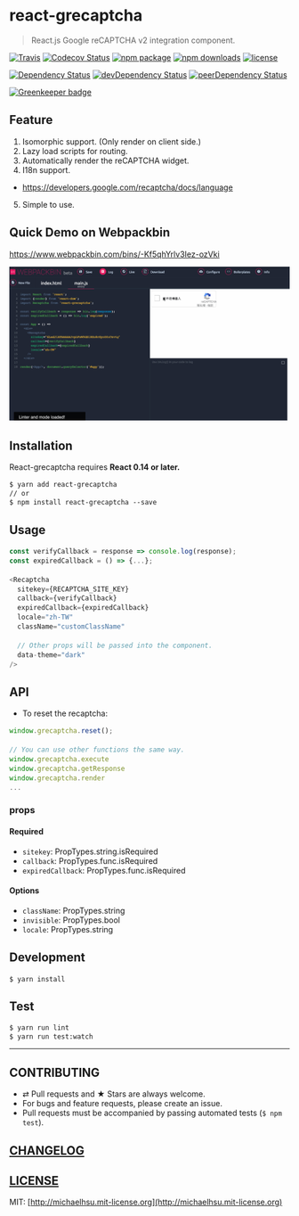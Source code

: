 # react-grecaptcha

> React.js Google reCAPTCHA v2 integration component.

[![Travis][build-badge]][build] [![Codecov Status][codecov-badge]][codecov] [![npm package][npm-badge]][npm] [![npm downloads][npm-downloads]][npm] [![license][license-badge]][license]

[![Dependency Status][dependency-badge]][dependency] [![devDependency Status][devDependency-badge]][devDependency] [![peerDependency Status][peerDependency-badge]][peerDependency]

[build-badge]: https://img.shields.io/travis/evenchange4/react-grecaptcha/master.svg?style=flat-square
[build]: https://travis-ci.org/evenchange4/react-grecaptcha

[npm-badge]: https://img.shields.io/npm/v/react-grecaptcha.svg?style=flat-square
[npm]: https://www.npmjs.org/package/react-grecaptcha

[codecov-badge]: https://img.shields.io/codecov/c/github/evenchange4/react-grecaptcha.svg?style=flat-square
[codecov]: https://codecov.io/github/evenchange4/react-grecaptcha?branch=master

[npm-downloads]: https://img.shields.io/npm/dt/react-grecaptcha.svg?style=flat-square

[license-badge]: https://img.shields.io/npm/l/react-grecaptcha.svg?style=flat-square
[license]: http://michaelhsu.mit-license.org/

[dependency-badge]: https://david-dm.org/evenchange4/react-grecaptcha.svg?style=flat-square
[dependency]: https://david-dm.org/evenchange4/react-grecaptcha
[devDependency-badge]: https://david-dm.org/evenchange4/react-grecaptcha/dev-status.svg?style=flat-square
[devDependency]: https://david-dm.org/evenchange4/react-grecaptcha#info=devDependencies
[peerDependency-badge]: https://david-dm.org/evenchange4/react-grecaptcha/peer-status.svg?style=flat-square
[peerDependency]: https://david-dm.org/evenchange4/react-grecaptcha#info=peerDependencies
[![Greenkeeper badge](https://badges.greenkeeper.io/evenchange4/react-grecaptcha.svg)](https://greenkeeper.io/)

## Feature

1. Isomorphic support. (Only render on client side.)
2. Lazy load scripts for routing.
3. Automatically render the reCAPTCHA widget.
4. I18n support.
  - https://developers.google.com/recaptcha/docs/language
5. Simple to use.

## Quick Demo on Webpackbin

https://www.webpackbin.com/bins/-Kf5qhYrlv3Iez-ozVki

[![./docs/screenshot.gif](./docs/screenshot.gif)](https://www.webpackbin.com/bins/-Kf5qhYrlv3Iez-ozVki)

## Installation

React-grecaptcha requires **React 0.14 or later.**

```console
$ yarn add react-grecaptcha
// or
$ npm install react-grecaptcha --save
```

## Usage

```js
const verifyCallback = response => console.log(response);
const expiredCallback = () => {...};

<Recaptcha
  sitekey={RECAPTCHA_SITE_KEY}
  callback={verifyCallback}
  expiredCallback={expiredCallback}
  locale="zh-TW"
  className="customClassName"
  
  // Other props will be passed into the component.
  data-theme="dark"
/>
```

## API

- To reset the recaptcha:

```js
window.grecaptcha.reset();

// You can use other functions the same way.
window.grecaptcha.execute
window.grecaptcha.getResponse
window.grecaptcha.render
...
```

### props

#### Required
-   `sitekey`: PropTypes.string.isRequired
-   `callback`: PropTypes.func.isRequired
-   `expiredCallback`: PropTypes.func.isRequired

#### Options
-   `className`: PropTypes.string
-   `invisible`: PropTypes.bool
-   `locale`: PropTypes.string

## Development

```
$ yarn install
```

## Test

```
$ yarn run lint
$ yarn run test:watch
```

---

## CONTRIBUTING

* ⇄ Pull requests and ★ Stars are always welcome.
* For bugs and feature requests, please create an issue.
* Pull requests must be accompanied by passing automated tests (`$ npm test`).

## [CHANGELOG](CHANGELOG.md)

## [LICENSE](LICENSE)

MIT: [http://michaelhsu.mit-license.org](http://michaelhsu.mit-license.org)
